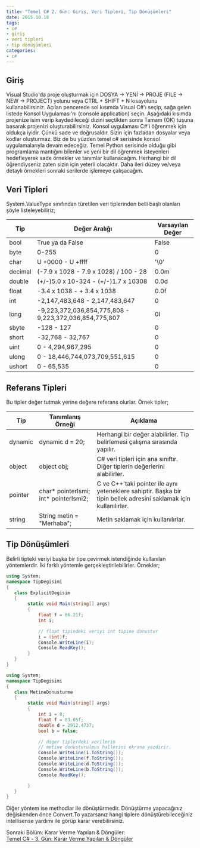 ```yaml
---
title: "Temel C# 2. Gün: Giriş, Veri Tipleri, Tip Dönüşümleri"
date: 2015.10.18
tags:
- c#
- giriş
- veri tipleri
- tip dönüşümleri
categories:
- c#
---
```


## Giriş
Visual Studio'da proje oluşturmak için DOSYA -> YENİ -> PROJE (FILE -> NEW -> PROJECT) yolunu veya CTRL + SHIFT + N kısayolunu kullanabilirsiniz. Açılan pencerede sol kısımda Visual C#'ı seçip, sağa gelen listede Konsol Uygulaması'nı (console application) seçin. Aşağıdaki kısımda projenize isim verip kaydedileceği dizini seçtikten sonra Tamam (OK) tuşuna basarak projenizi oluşturabilirsiniz. Konsol uygulaması C#'i öğrenmek için oldukça iyidir. Çünkü sade ve doğrusaldır. Sizin için fazladan dosyalar veya kodlar oluşturmaz. Biz de bu yüzden temel c# serisinde konsol uygulamalarıyla devam edeceğiz. Temel Python serisinde olduğu gibi programlama mantığını bilenler ve yeni bir dil öğrenmek isteyenleri hedefleyerek sade örnekler ve tanımlar kullanacağım. Herhangi bir dil öğrendiyseniz zaten sizin için yeterli olacaktır. Daha ileri düzey ve/veya detaylı örnekleri sonraki serilerde işlemeye çalışacağım.  

## Veri Tipleri
System.ValueType sınıfından türetilen veri tiplerinden belli başlı olanları şöyle listeleyebiliriz;  


| Tip     	| Değer Aralığı                                          	| Varsayılan Değer 	|
|---------	|--------------------------------------------------------	|------------------	|
| bool    	| True ya da False                                       	| False            	|
| byte    	| 0-255                                                  	| 0                	|
| char    	| U +0000 - U +ffff                                      	| '\0'             	|
| decimal 	| (-7.9 x 1028 - 7.9 x 1028) / 100 - 28                  	| 0.0m             	|
| double  	| (+/-)5.0 x 10-324 - (+/-)1.7 x 10308                   	| 0.0d             	|
| float   	| -3.4 x 1038 - + 3.4 x 1038                             	| 0.0f             	|
| int     	| -2,147,483,648 - 2,147,483,647                         	| 0                	|
| long    	| -9,223,372,036,854,775,808 - 9,223,372,036,854,775,807 	| 0l               	|
| sbyte   	| -128 - 127                                             	| 0                	|
| short   	| -32,768 - 32,767                                       	| 0                	|
| uint    	| 0 - 4,294,967,295                                      	| 0                	|
| ulong   	| 0 - 18,446,744,073,709,551,615                         	| 0                	|
| ushort  	| 0 - 65,535                                             	| 0                	|

## Referans Tipleri
Bu tipler değer tutmak yerine değere referans olurlar. Örnek tipler;  

| Tip     	| Tanımlanış Örneği                       	| Açıklama                                                                                                          	|
|---------	|-----------------------------------------	|-------------------------------------------------------------------------------------------------------------------	|
| dynamic 	| dynamic d = 20;                         	| Herhangi bir değer alabilirler. Tip belirlemesi çalışma sırasında yapılır.                                        	|
| object  	| object obj;                             	| C# veri tipleri için ana sınıftır. Diğer tiplerin değerlerini alabilirler.                                        	|
| pointer 	| char* pointerIsmi;   int* pointerIsmi2; 	| C ve C++'taki pointer ile aynı yeteneklere sahiptir. Başka bir tipin bellek adresini saklamak için kullanılırlar. 	|
| string  	| String metin = "Merhaba";               	| Metin saklamak için kullanılırlar.                                                                                	|

## Tip Dönüşümleri
Belirli tipteki veriyi başka bir tipe çevirmek istendiğinde kullanılan yöntemlerdir. İki farklı yöntemle gerçekleştirilebilirler. Örnekler;  

``` csharp
using System;
namespace TipDegisimi
{
   class ExplicitDegisim
   {
        static void Main(string[] args)
        {
            float f = 86.21f;
            int i;

            // float tipindeki veriyi int tipine donustur
            i = (int)f;
            Console.WriteLine(i);
            Console.ReadKey();
        }
   }
}
```

``` csharp
using System;
namespace TipDegisimi
{
   class MetineDonusturme
   {
        static void Main(string[] args)
        {
            int i = 8;
            float f = 83.05f;
            double d = 2912.4737;
            bool b = false;

            // diger tiplerdeki verilerin
            // metine donusturulmus hallerini ekrana yazdirir.
            Console.WriteLine(i.ToString());
            Console.WriteLine(f.ToString());
            Console.WriteLine(d.ToString());
            Console.WriteLine(b.ToString());
            Console.ReadKey();

        }
   }
}
```

Diğer yöntem ise methodlar ile dönüştürmedir. Dönüştürme yapacağınız değiskenden önce Convert.To yazarsanız hangi tiplere dönüştürebileceğiniz intellisense yardımı ile görüp karar verebilirsiniz.  

Sonraki Bölüm: Karar Verme Yapıları & Döngüler:  
[Temel C# - 3. Gün: Karar Verme Yapıları & Döngüler][1]  

[1]: /2015/10/19/temel-csharp-ucuncu-gun-karar-verme-yapilari-donguler/
